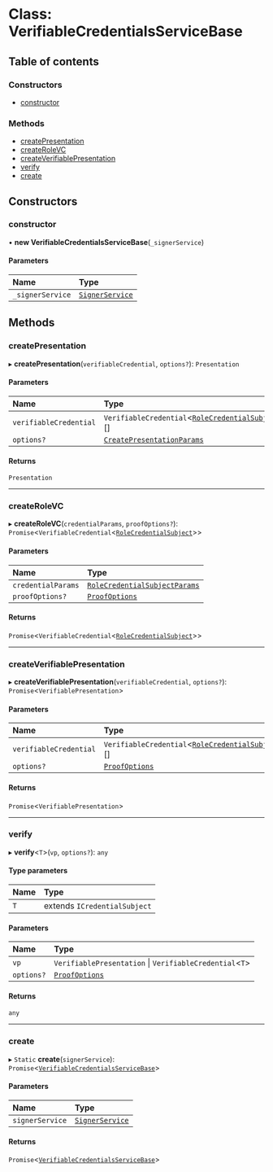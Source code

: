 # Class: VerifiableCredentialsServiceBase

## Table of contents

### Constructors

- [constructor](VerifiableCredentialsServiceBase.md#constructor)

### Methods

- [createPresentation](VerifiableCredentialsServiceBase.md#createpresentation)
- [createRoleVC](VerifiableCredentialsServiceBase.md#createrolevc)
- [createVerifiablePresentation](VerifiableCredentialsServiceBase.md#createverifiablepresentation)
- [verify](VerifiableCredentialsServiceBase.md#verify)
- [create](VerifiableCredentialsServiceBase.md#create)

## Constructors

### constructor

• **new VerifiableCredentialsServiceBase**(`_signerService`)

#### Parameters

| Name | Type |
| :------ | :------ |
| `_signerService` | [`SignerService`](SignerService.md) |

## Methods

### createPresentation

▸ **createPresentation**(`verifiableCredential`, `options?`): `Presentation`

#### Parameters

| Name | Type |
| :------ | :------ |
| `verifiableCredential` | `VerifiableCredential`<[`RoleCredentialSubject`](../interfaces/RoleCredentialSubject.md)\>[] |
| `options?` | [`CreatePresentationParams`](../interfaces/CreatePresentationParams.md) |

#### Returns

`Presentation`

___

### createRoleVC

▸ **createRoleVC**(`credentialParams`, `proofOptions?`): `Promise`<`VerifiableCredential`<[`RoleCredentialSubject`](../interfaces/RoleCredentialSubject.md)\>\>

#### Parameters

| Name | Type |
| :------ | :------ |
| `credentialParams` | [`RoleCredentialSubjectParams`](../interfaces/RoleCredentialSubjectParams.md) |
| `proofOptions?` | [`ProofOptions`](../interfaces/ProofOptions.md) |

#### Returns

`Promise`<`VerifiableCredential`<[`RoleCredentialSubject`](../interfaces/RoleCredentialSubject.md)\>\>

___

### createVerifiablePresentation

▸ **createVerifiablePresentation**(`verifiableCredential`, `options?`): `Promise`<`VerifiablePresentation`\>

#### Parameters

| Name | Type |
| :------ | :------ |
| `verifiableCredential` | `VerifiableCredential`<[`RoleCredentialSubject`](../interfaces/RoleCredentialSubject.md)\>[] |
| `options?` | [`ProofOptions`](../interfaces/ProofOptions.md) |

#### Returns

`Promise`<`VerifiablePresentation`\>

___

### verify

▸ **verify**<`T`\>(`vp`, `options?`): `any`

#### Type parameters

| Name | Type |
| :------ | :------ |
| `T` | extends `ICredentialSubject` |

#### Parameters

| Name | Type |
| :------ | :------ |
| `vp` | `VerifiablePresentation` \| `VerifiableCredential`<`T`\> |
| `options?` | [`ProofOptions`](../interfaces/ProofOptions.md) |

#### Returns

`any`

___

### create

▸ `Static` **create**(`signerService`): `Promise`<[`VerifiableCredentialsServiceBase`](VerifiableCredentialsServiceBase.md)\>

#### Parameters

| Name | Type |
| :------ | :------ |
| `signerService` | [`SignerService`](SignerService.md) |

#### Returns

`Promise`<[`VerifiableCredentialsServiceBase`](VerifiableCredentialsServiceBase.md)\>
